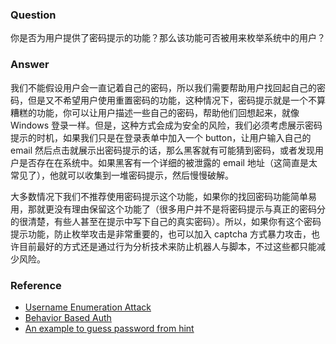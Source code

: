 ### Question

你是否为用户提供了密码提示的功能？那么该功能可否被用来枚举系统中的用户？

### Answer

我们不能假设用户会一直记着自己的密码，所以我们需要帮助用户找回起自己的密码，但是又不希望用户使用重置密码的功能，这种情况下，密码提示就是一个不算糟糕的功能，你可以让用户描述一些自己的密码，帮助他们回想起来，就像 Windows 登录一样。但是，这种方式会成为安全的风险，我们必须考虑展示密码提示的时机，如果我们只是在登录表单中加入一个 button，让用户输入自己的 email 然后点击就展示出密码提示的话，那么黑客就有可能猜到密码，或者发现用户是否存在在系统中。如果黑客有一个详细的被泄露的 email 地址（这简直是太常见了），他就可以收集到一堆密码提示，然后慢慢破解。

大多数情况下我们不推荐使用密码提示这个功能，如果你的找回密码功能简单易用，那就更没有理由保留这个功能了（很多用户并不是将密码提示与真正的密码分的很清楚，有些人甚至在提示中写下自己的真实密码）。所以，如果你有这个密码提示功能，防止枚举攻击是非常重要的，也可以加入 captcha 方式暴力攻击，也许目前最好的方式还是通过行为分析技术来防止机器人与脚本，不过这些都只能减少风险。

### Reference
- [Username Enumeration Attack](https://www.hacking-lab.com/cases/2100-web-security-username-enumeration/index.html)
- [Behavior Based Auth](https://whatis.techtarget.com/definition/behavior-based-security)
- [An example to guess password from hint](https://www.wikihow.com/Guess-a-Password)
